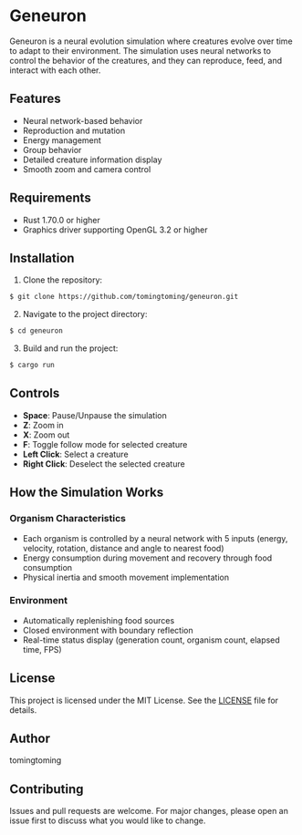 # Geneuron

Geneuron is a neural evolution simulation where creatures evolve over time to adapt to their environment. The simulation uses neural networks to control the behavior of the creatures, and they can reproduce, feed, and interact with each other.

## Features

- Neural network-based behavior
- Reproduction and mutation
- Energy management
- Group behavior
- Detailed creature information display
- Smooth zoom and camera control

## Requirements

- Rust 1.70.0 or higher
- Graphics driver supporting OpenGL 3.2 or higher

## Installation

1. Clone the repository:

```sh
$ git clone https://github.com/tomingtoming/geneuron.git
```

2. Navigate to the project directory:

```sh
$ cd geneuron
```

3. Build and run the project:

```sh
$ cargo run
```

## Controls

- **Space**: Pause/Unpause the simulation
- **Z**: Zoom in
- **X**: Zoom out
- **F**: Toggle follow mode for selected creature
- **Left Click**: Select a creature
- **Right Click**: Deselect the selected creature

## How the Simulation Works

### Organism Characteristics
- Each organism is controlled by a neural network with 5 inputs (energy, velocity, rotation, distance and angle to nearest food)
- Energy consumption during movement and recovery through food consumption
- Physical inertia and smooth movement implementation

### Environment
- Automatically replenishing food sources
- Closed environment with boundary reflection
- Real-time status display (generation count, organism count, elapsed time, FPS)

## License

This project is licensed under the MIT License. See the [LICENSE](LICENSE) file for details.

## Author

tomingtoming

## Contributing

Issues and pull requests are welcome. For major changes, please open an issue first to discuss what you would like to change.